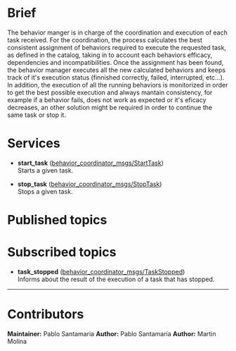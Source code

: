 # Brief
The behavior manger is in charge of the coordination and execution of each task received.
For the coordination, the process calculates the best consistent assignment of behaviors required to execute the requested task,
as defined in the catalog, taking in to account each behaviors efficacy, dependencies and incompatibilities.
Once the assignment has been found, the behavior manager executes all the new calculated behaviors and keeps track of it's execution
status (finnished correctly, failed, interrupted, etc...).
In addition, the execution of all the running behaviors is monitorized in order to get the best possible execution and always mantain
consistency, for example if a behavior fails, does not work as expected or it's eficacy decreases, an other solution might be required
in order to continue the same task or stop it.

# Services
- **start_task** ([behavior_coordinator_msgs/StartTask](https://github.com/cvar-upm/coordinator_cbc/blob/main/behavior_coordinator_msgs/srv/StartTask.srv))  
Starts a given task.

- **stop_task** ([behavior_coordinator_msgs/StopTask](https://github.com/cvar-upm/coordinator_cbc/blob/main/behavior_coordinator_msgs/srv/StopTask.srv))  
Stops a given task.

# Published topics

# Subscribed topics
- **task_stopped**  ([behavior_coordinator_msgs/TaskStopped](https://github.com/cvar-upm/coordinator_cbc/blob/main/behavior_coordinator_msgs/msg/TaskStopped.msg))  
Informs about the result of the execution of a task that has stopped.

---
# Contributors
**Maintainer:** Pablo Santamaria
**Author:** Pablo Santamaria
**Author:** Martin Molina
